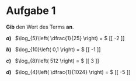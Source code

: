 <!--
version:  0.0.1

language: de

@style
input {
    text-align: center;
}

.flex-container {
    display: flex;
    flex-wrap: wrap;
    align-items: stretch;
    gap: 20px;
}

.flex-child {
    flex: 1;
    min-width: 350px;
    margin-right: 20px;
}

@media (max-width: 400px) {
    .flex-child {
        flex: 100%;
        margin-right: 0;
    }
}
@end

formula: \carry   \textcolor{red}{\scriptsize #1}
formula: \digit   \rlap{\carry{#1}}\phantom{#2}#2
formula: \permil  \text{‰}

import: https://raw.githubusercontent.com/liaTemplates/algebrite/master/README.md
import: https://raw.githubusercontent.com/LiaTemplates/Tikz-Jax/main/README.md

script: https://cdn.jsdelivr.net/gh/LiaTemplates/Tikz-Jax@main/dist/index.js

@round
<script>
  let value = `@input`;
  if (value.startsWith("@")) {
    ""
  } else {
    value = JSON.parse(value);
    value = value[0]
    value = value.replace(/,/g, ".");
    value = parseFloat(value);
    value = Math.round(value * Math.pow(10,@1)) / Math.pow(10,@1);
    value == @0
  }
</script>
@end

tags: Logarithmen, Bruchrechnung, Negative Zahlen, leicht

-->




# Aufgabe 1


**Gib** den Wert des Terms **an**.



__$a)\;\;$__ $\log_{5}\left( \dfrac{1}{25} \right) = $ [[  -2  ]]


__$b)\;\;$__ $\log_{10}\left( 0,1 \right) = $ [[  -1  ]]


__$c)\;\;$__ $\log_{8}\left( 512 \right) = $ [[  3  ]]


__$d)\;\;$__ $\log_{4}\left( \dfrac{1}{1024} \right) = $ [[  -5  ]]




<br>
<br>
<br>
<br>
<br>
<br>
 